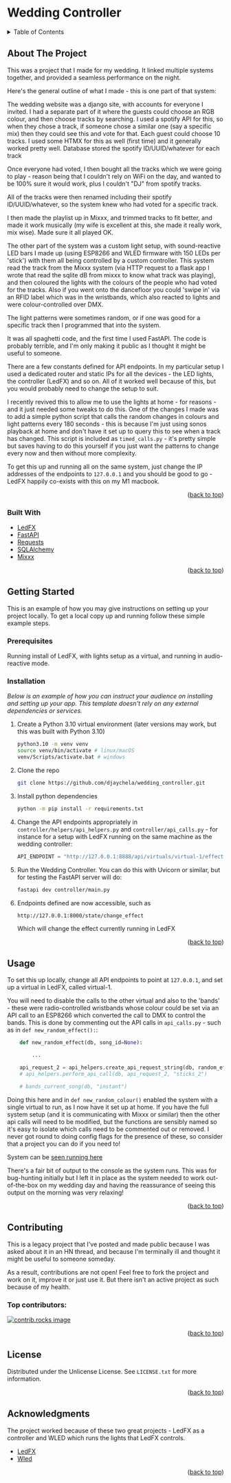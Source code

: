 # Wedding Controller

<a id="readme-top"></a>


<!-- TABLE OF CONTENTS -->
<details>
  <summary>Table of Contents</summary>
  <ol>
    <li>
      <a href="#about-the-project">About The Project</a>
      <ul>
        <li><a href="#built-with">Built With</a></li>
      </ul>
    </li>
    <li>
      <a href="#getting-started">Getting Started</a>
      <ul>
        <li><a href="#prerequisites">Prerequisites</a></li>
        <li><a href="#installation">Installation</a></li>
      </ul>
    </li>
    <li><a href="#usage">Usage</a></li>
    <li><a href="#contributing">Contributing</a></li>
    <li><a href="#license">License</a></li>
    <li><a href="#acknowledgments">Acknowledgments</a></li>
  </ol>
</details>



<!-- ABOUT THE PROJECT -->
## About The Project

This was a project that I made for my wedding.  It linked multiple systems together, and provided a seamless performance on the night.

Here's the general outline of what I made - this is one part of that system:

The wedding website was a django site, with accounts for everyone I invited. I had a separate part of it where the guests could choose an RGB colour, and then choose tracks by searching. I used a spotify API for this, so when they chose a track, if someone chose a similar one (say a specific mix) then they could see this and vote for that. Each guest could choose 10 tracks. I used some HTMX for this as well (first time) and it generally worked pretty well. Database stored the spotify ID/UUID/whatever for each track

Once everyone had voted, I then bought all the tracks which we were going to play - reason being that I couldn't rely on WiFi on the day, and wanted to be 100% sure it would work, plus I couldn't "DJ" from spotify tracks.

All of the tracks were then renamed including their spotify ID/UUID/whatever, so the system knew who had voted for a specific track.

I then made the playlist up in Mixxx, and trimmed tracks to fit better, and made it work musically (my wife is excellent at this, she made it really work, mix wise). Made sure it all played OK.

The other part of the system was a custom light setup, with sound-reactive LED bars I made up (using ESP8266 and WLED firmware with 150 LEDs per 'stick') with them all being controlled by a custom controller. This system read the track from the Mixxx system (via HTTP request to a flask app I wrote that read the sqlite dB from mixxx to know what track was playing), and then coloured the lights with the colours of the people who had voted for the tracks. Also if you went onto the dancefloor you could 'swipe in' via an RFID label which was in the wristbands, which also reacted to lights and were colour-controlled over DMX.

The light patterns were sometimes random, or if one was good for a specific track then I programmed that into the system.

It was all spaghetti code, and the first time I used FastAPI. The code is probably terrible, and I'm only making it public as I thought it might be useful to someone.

There are a few constants defined for API endpoints.  In my particular setup I used a dedicated router and static IPs for all the devices - the LED lights, the controller (LedFX) and so on.  All of it worked well because of this, but you would probably need to change the setup to suit.  

I recently revived this to allow me to use the lights at home - for reasons - and it just needed some tweaks to do this.  One of the changes I made was to add a simple python script that calls the random changes in colours and light patterns every 180 seconds - this is because I'm just using sonos playback at home and don't have it set up to query this to see when a track has changed.  This script is included as `timed_calls.py` - it's pretty simple but saves having to do this yourself if you just want the patterns to change every now and then without more complexity.

To get this up and running all on the same system, just change the IP addresses of the endpoints to `127.0.0.1` and you should be good to go - LedFX happily co-exists with this on my M1 macbook.

<p align="right">(<a href="#readme-top">back to top</a>)</p>



### Built With

* [LedFX](https://github.com/LedFx/LedFx)
* [FastAPI](https://fastapi.tiangolo.com/)
* [Requests](https://pypi.org/project/requests/)
* [SQLAlchemy](https://www.sqlalchemy.org/)
* [Mixxx](https://mixxx.org/)


<p align="right">(<a href="#readme-top">back to top</a>)</p>



<!-- GETTING STARTED -->
## Getting Started

This is an example of how you may give instructions on setting up your project locally.
To get a local copy up and running follow these simple example steps.

### Prerequisites

Running install of LedFX, with lights setup as a virtual, and running in audio-reactive mode.  

### Installation

_Below is an example of how you can instruct your audience on installing and setting up your app. This template doesn't rely on any external dependencies or services._

1. Create a Python 3.10 virtual environment (later versions may work, but this was built with Python 3.10)
   ```sh
   python3.10 -m venv venv
   source venv/bin/activate # linux/macOS
   venv/Scripts/activate.bat # windows
   ```
2. Clone the repo
   ```sh
   git clone https://github.com/djaychela/wedding_controller.git
   ```
3. Install python dependencies
   ```sh
   python -m pip install -r requirements.txt
   ```
4. Change the API endpoints appropriately in `controller/helpers/api_helpers.py` and `controller/api_calls.py` - for instance for a setup with LedFX running on the same machine as the wedding controller:
   ```python
   API_ENDPOINT = "http://127.0.0.1:8888/api/virtuals/virtual-1/effects";
   ```
5. Run the Wedding Controller.  You can do this with Uvicorn or similar, but for testing the FastAPI server will do:

   ```sh
   fastapi dev controller/main.py 
   ```
6. Endpoints defined are now accessible, such as

    ```
    http://127.0.0.1:8000/state/change_effect
    ```
    Which will change the effect currently running in LedFX

<p align="right">(<a href="#readme-top">back to top</a>)</p>



<!-- USAGE EXAMPLES -->
## Usage

To set this up locally, change all API endpoints to point at `127.0.0.1`, and set up a virtual in LedFX, called virtual-1.  

You will need to disable the calls to the other virtual and also to the 'bands' - these were radio-controlled wristbands whose colour could be set via an API call to an ESP8266 which converted the call to DMX to control the bands.  This is done by commenting out the API calls in `api_calls.py` - such as in `def new_random_effect():`:

```python
    def new_random_effect(db, song_id=None):

        ...

    api_request_2 = api_helpers.create_api_request_string(db, random_effect.type, colourscheme, random_effect.id, sticks_2=True)
    # api_helpers.perform_api_call(db, api_request_2, "sticks_2")

    # bands_current_song(db, "instant")

```

Doing this here and in `def new_random_colour()` enabled the system with a single virtual to run, as I now have it set up at home.  If you have the full system setup (and it is communicating with Mixxx or similar) then the other api calls will need to be modified, but the functions are sensibly named so it's easy to isolate which calls need to be commented out or removed.  I never got round to doing config flags for the presence of these, so consider that a project you can do if you need to!

System can be [seen running here](https://photos.app.goo.gl/MPWkFfHzNgioq3M98)

There's a fair bit of output to the console as the system runs.  This was for bug-hunting initially but I left it in place as the system needed to work out-of-the-box on my wedding day and having the reassurance of seeing this output on the morning was very relaxing!

<p align="right">(<a href="#readme-top">back to top</a>)</p>


<!-- CONTRIBUTING -->
## Contributing

This is a legacy project that I've posted and made public because I was asked about it in an HN thread, and because I'm terminally ill and thought it might be useful to someone someday.

As a result, contributions are not open!  Feel free to fork the project and work on it, improve it or just use it.  But there isn't an active project as such because of my health.

### Top contributors:

<a href="https://github.com/djaychela/wedding_controller/graphs/contributors">
  <img src="https://contrib.rocks/image?repo=djaychela/wedding_controller" alt="contrib.rocks image" />
</a>

<p align="right">(<a href="#readme-top">back to top</a>)</p>



<!-- LICENSE -->
## License

Distributed under the Unlicense License. See `LICENSE.txt` for more information.

<p align="right">(<a href="#readme-top">back to top</a>)</p>



<!-- ACKNOWLEDGMENTS -->
## Acknowledgments

The project worked because of these two great projects - LedFX as a controller and WLED which runs the lights that LedFX controls.

* [LedFX](https://github.com/ledfx/ledfx)
* [Wled](https://kno.wled.ge/)

<p align="right">(<a href="#readme-top">back to top</a>)</p>

